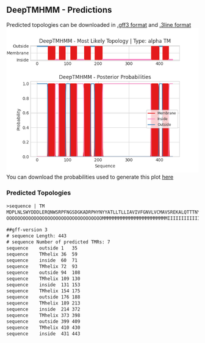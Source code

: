 ## DeepTMHMM - Predictions
Predicted topologies can be downloaded in [.gff3 format](TMRs.gff3) and [.3line format](predicted_topologies.3line)
![picture](plot.png)
You can download the probabilities used to generate this plot [here](sequence_probs.csv)
### Predicted Topologies
```
>sequence | TM
MDPLNLSWYDDDLERQNWSRPFNGSDGKADRPHYNYYATLLTLLIAVIVFGNVLVCMAVSREKALQTTTNYLIVSLAVADLLVATLVMPWVVYLEVVGEWKFSRIHCDIFVTLDVMMCTASILNLCAISIDRYTAVAMPMLYNTRYSSKRRVTVMISIVWVLSFTISCPLLFGLNNADQNECIIANPAFVVYSSIVSFYVPFIVTLLVYIKIYIVLRRRRKRVNTKRSSRAFRAHLRAPLKGNCTHPEDMKLCTVIMKSNGSFPVNRRRVEAARRAQELEMEMLSSTSPPERTRYSPIPPSHHQLTLPDPSHHGLHSTPDSPAKPEKNGHAKDHPKIAKIFEIQTMPNGKTRTSLKTMSRRKLSQQKEKKATQMLAIVLGVFIICWLPFFITHILNIHCDCNIPPVLYSAFTWLGYVNSAVNPIIYTTFNIEFRKAFLKILHC
OOOOOOOOOOOOOOOOOOOOOOOOOOOOOOOOOOOMMMMMMMMMMMMMMMMMMMMMMMMIIIIIIIIIIIIMMMMMMMMMMMMMMMMMMMMMMOOOOOOOOOOOOOOOMMMMMMMMMMMMMMMMMMMMMMIIIIIIIIIIIIIIIIIIIIIIIMMMMMMMMMMMMMMMMMMMMMMOOOOOOOOOOOOOMMMMMMMMMMMMMMMMMMMMMMMMMIIIIIIIIIIIIIIIIIIIIIIIIIIIIIIIIIIIIIIIIIIIIIIIIIIIIIIIIIIIIIIIIIIIIIIIIIIIIIIIIIIIIIIIIIIIIIIIIIIIIIIIIIIIIIIIIIIIIIIIIIIIIIIIIIIIIIIIIIIIIIIIIIIIIIIIIIIIIIIIMMMMMMMMMMMMMMMMMMMMMMMMMMOOOOOOOOOOOMMMMMMMMMMMMMMMMMMMMMIIIIIIIIIIIII

```


```
##gff-version 3
# sequence Length: 443
# sequence Number of predicted TMRs: 7
sequence	outside	1	35				
sequence	TMhelix	36	59				
sequence	inside	60	71				
sequence	TMhelix	72	93				
sequence	outside	94	108				
sequence	TMhelix	109	130				
sequence	inside	131	153				
sequence	TMhelix	154	175				
sequence	outside	176	188				
sequence	TMhelix	189	213				
sequence	inside	214	372				
sequence	TMhelix	373	398				
sequence	outside	399	409				
sequence	TMhelix	410	430				
sequence	inside	431	443				

```
